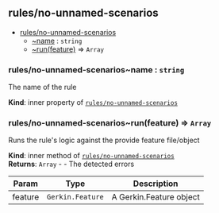 <a name="module_rules/no-unnamed-scenarios"></a>

## rules/no-unnamed-scenarios

* [rules/no-unnamed-scenarios](#module_rules/no-unnamed-scenarios)
    * [~name](#module_rules/no-unnamed-scenarios..name) : <code>string</code>
    * [~run(feature)](#module_rules/no-unnamed-scenarios..run) ⇒ <code>Array</code>

<a name="module_rules/no-unnamed-scenarios..name"></a>

### rules/no-unnamed-scenarios~name : <code>string</code>
The name of the rule

**Kind**: inner property of [<code>rules/no-unnamed-scenarios</code>](#module_rules/no-unnamed-scenarios)  
<a name="module_rules/no-unnamed-scenarios..run"></a>

### rules/no-unnamed-scenarios~run(feature) ⇒ <code>Array</code>
Runs the rule's logic against the provide feature file/object

**Kind**: inner method of [<code>rules/no-unnamed-scenarios</code>](#module_rules/no-unnamed-scenarios)  
**Returns**: <code>Array</code> - - The detected errors  

| Param | Type | Description |
| --- | --- | --- |
| feature | <code>Gerkin.Feature</code> | A Gerkin.Feature object |

